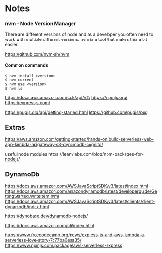 
# Notes

### nvm - Node Version Manager

There are different versions of node and as a developer you often need to work with multiple different versions. nvm is a tool that makes this a bit easier.

https://github.com/nvm-sh/nvm

#### Common commands

```
$ nvm install <version>
$ nvm current
$ nvm use <version>
$ nvm ls
```

https://docs.aws.amazon.com/cdk/api/v2/
https://npmjs.org/
https://expressjs.com/

https://pugjs.org/api/getting-started.html
https://github.com/pugjs/pug


## Extras
https://aws.amazon.com/getting-started/hands-on/build-serverless-web-app-lambda-apigateway-s3-dynamodb-cognito/

useful node modules
https://leanylabs.com/blog/npm-packages-for-nodejs/

## DynamoDb
https://docs.aws.amazon.com/AWSJavaScriptSDK/v3/latest/index.html
https://docs.aws.amazon.com/amazondynamodb/latest/developerguide/GettingStarted.WriteItem.html
https://docs.aws.amazon.com/AWSJavaScriptSDK/v3/latest/clients/client-dynamodb/index.html


https://dynobase.dev/dynamodb-nodejs/

https://docs.aws.amazon.com/cli/index.html


https://www.freecodecamp.org/news/express-js-and-aws-lambda-a-serverless-love-story-7c77ba0eaa35/
https://www.npmjs.com/package/aws-serverless-express
